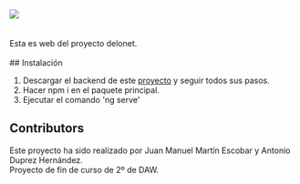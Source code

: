 ## <img src=".src/assets/deloPNGblue.png">

<br/>
Esta es web del proyecto delonet.
<br/><br/>
## Instalación
<ol>
    <li> Descargar el backend de este <a href="https://github.com/AntonioDuprez/delonetServer">proyecto</a> y seguir todos sus pasos. </li>
    <li> Hacer npm i en el paquete principal. </li>
    <li> Ejecutar el comando 'ng serve'</li>
</ol>

## Contributors
Este proyecto ha sido realizado por Juan Manuel Martín Escobar y Antonio Duprez Hernández. <br>
Proyecto de fin de curso de 2º de DAW.
